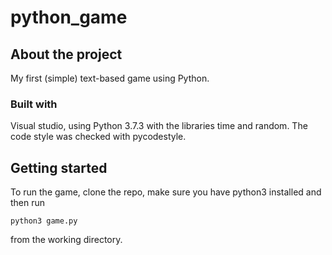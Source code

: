 # python_game

## About the project

My first (simple) text-based game using Python.

### Built with

Visual studio, using Python 3.7.3 with the libraries time and random. The code style was checked with pycodestyle.

## Getting started

To run the game, clone the repo, make sure you have python3 installed and then run 
```
python3 game.py
``` 
from the working directory.

